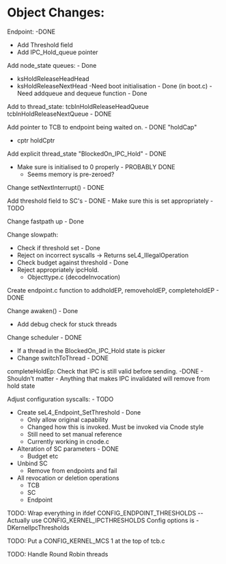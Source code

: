 # Object Changes:
Endpoint: -DONE
- Add Threshold field
- Add IPC_Hold_queue pointer



Add node_state queues: - Done
- ksHoldReleaseHeadHead
- ksHoldReleaseNextHead
-Need boot initialisation - Done (in boot.c)
-Need addqueue and dequeue function - Done

Add to thread_state: tcbInHoldReleaseHeadQueue tcbInHoldReleaseNextQueue - DONE

Add pointer to TCB to endpoint being waited on. - DONE "holdCap"
+ cptr holdCptr

Add explicit thread_state "BlockedOn_IPC_Hold" - DONE

- Make sure is initialised to 0 properly - PROBABLY DONE
    - Seems memory is pre-zeroed?

Change setNextInterrupt() - DONE

Add threshold field to SC's - DONE
    - Make sure this is set appropriately - TODO



Change fastpath up - Done


Change slowpath:
- Check if threshold set - Done
- Reject on incorrect syscalls -> Returns seL4_IllegalOperation
- Check budget against threshold - Done
- Reject appropriately ipcHold.
    * Objecttype.c  (decodeInvocation)

Create endpoint.c function to addholdEP, removeholdEP, completeholdEP - DONE

Change awaken() - Done
 - Add debug check for stuck threads 

Change scheduler - DONE
 - If a thread in the BlockedOn_IPC_Hold state is picker 
 - Change switchToThread - DONE

completeHoldEp: Check that IPC is still valid before sending. -DONE
    - Shouldn't matter - Anything that makes IPC invalidated will remove from hold state

Adjust configuration syscalls: - TODO
- Create seL4\_Endpoint\_SetThreshold - Done
    - Only allow original capability
    - Changed how this is invoked. Must be invoked via Cnode style
    - Still need to set manual reference
    - Currently working in cnode.c
- Alteration of SC parameters - DONE
    - Budget etc
- Unbind SC
    - Remove from endpoints and fail
- All revocation or deletion operations
    - TCB
    - SC
    - Endpoint 


TODO: Wrap everything in ifdef CONFIG_ENDPOINT_THRESHOLDS
 -- Actually use CONFIG_KERNEL_IPCTHRESHOLDS
Config options is -DKernelIpcThresholds 

TODO: Put a CONFIG_KERNEL_MCS 1 at the top of tcb.c

TODO: Handle Round Robin threads
